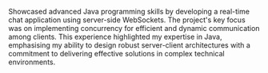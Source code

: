 Showcased advanced Java programming skills by developing a real-time chat application using server-side WebSockets. The project's key focus was on implementing concurrency for efficient and dynamic communication among clients. This experience highlighted my expertise in Java, emphasising my ability to design robust server-client architectures with a commitment to delivering effective solutions in complex technical environments.
